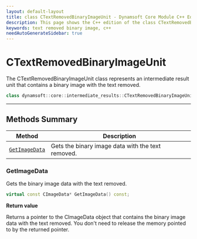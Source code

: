 ```yaml
---
layout: default-layout
title: class CTextRemovedBinaryImageUnit - Dynamsoft Core Module C++ Edition API Reference
description: This page shows the C++ edition of the class CTextRemovedBinaryImageUnit in Dynamsoft Core Module.
keywords: text removed binary image, c++
needAutoGenerateSidebar: true
---
```


# CTextRemovedBinaryImageUnit

The CTextRemovedBinaryImageUnit class represents an intermediate result unit that contains a binary image with the text removed.

```cpp
class dynamsoft::core::intermediate_results::CTextRemovedBinaryImageUnit : public CIntermediateResultUnit 
```

---

## Methods Summary

| Method               | Description |
|----------------------|-------------|
| [`GetImageData`](#getimagedata) | Gets the binary image data with the text removed. |

### GetImageData

Gets the binary image data with the text removed.

```cpp
virtual const CImageData* GetImageData() const;
```

**Return value**

Returns a pointer to the CImageData object that contains the binary image data with the text removed. You don't need to release the memory pointed to by the returned pointer.
